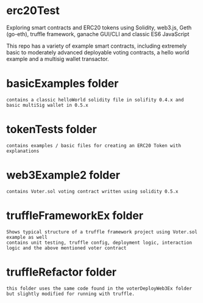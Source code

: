 # erc20Test
Exploring smart contracts and ERC20 tokens using Solidity, 
web3.js, 
Geth (go-eth),
truffle framework,
ganache GUI/CLI 
and classic ES6 JavaScript

This repo has a variety of example smart contracts, including extremely basic to moderately advanced deployable voting contracts, 
a hello world example and a multisig wallet transactor.

# basicExamples folder
    contains a classic helloWorld solidity file in solifity 0.4.x and basic multiSig wallet in 0.5.x

# tokenTests folder
    contains examples / basic files for creating an ERC20 Token with explanations

# web3Example2 folder
    contains Voter.sol voting contract written using solidity 0.5.x

# truffleFrameworkEx folder 
    Shows typical structure of a truffle framework project using Voter.sol example as well
    contains unit testing, truffle config, deployment logic, interaction logic and the above mentioned voter contract

# truffleRefactor folder
    this folder uses the same code found in the voterDeployWeb3Ex folder but slightly modified for running with truffle. 
